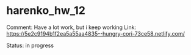 # harenko_hw_12

Comment: Have a lot work, but i keep working 
Link: https://5e2c9194b1f2ea5a55aa4835--hungry-cori-73ce58.netlify.com/

Status: in progress
